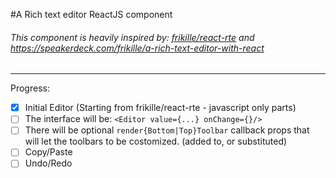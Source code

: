 #A Rich text editor ReactJS component
###### This component is _heavily_ inspired by: [frikille/react-rte](//github.com/frikille/react-rte) and https://speakerdeck.com/frikille/a-rich-text-editor-with-react

---
Progress:
- [x] Initial Editor (Starting from frikille/react-rte - javascript only parts)
- [ ] The interface will be: `<Editor value={...} onChange={}/>`
- [ ] There will be optional `render{Bottom|Top}Toolbar` callback props that will let the toolbars to be costomized. (added to, or substituted)
- [ ] Copy/Paste
- [ ] Undo/Redo
